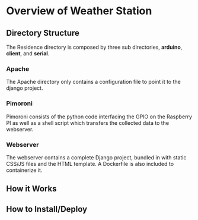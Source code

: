 # Overview of Weather Station 

## Directory Structure
The Residence directory is composed by three sub directories, **arduino**, **client**, and **serial**.

### Apache
The Apache directory only contains a configuration file to point it to the django project.

### Pimoroni
Pimoroni consists of the python code interfacing the GPIO on the Raspberry PI as well as a shell script which transfers the collected data to the webserver.

### Webserver
The webserver contains a complete Django project, bundled in with static CSS/JS files and the HTML template. A Dockerfile is also included to containerize it.

## How it Works

## How to Install/Deploy
